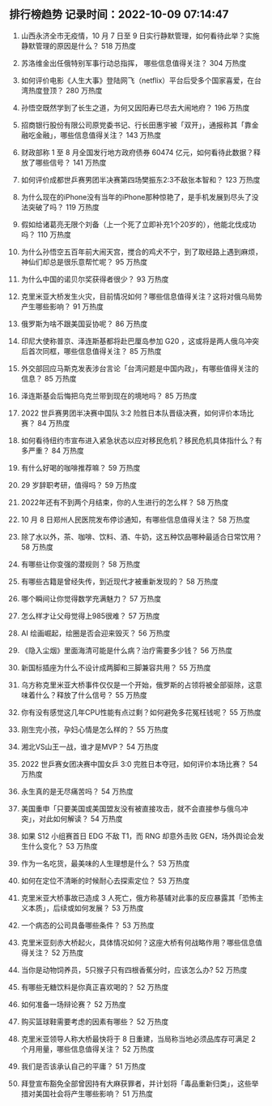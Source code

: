 
## 排行榜趋势 记录时间：2022-10-09 07:14:47
  
  1. 山西永济全市无疫情，10 月 7 日至 9 日实行静默管理，如何看待此举？实施静默管理的原因是什么？ 518 万热度
    
  2. 苏洛维金出任俄特别军事行动总指挥， 哪些信息值得关注？ 304 万热度
    
  3. 如何评价电影《人生大事》登陆网飞（netflix）平台后受多个国家喜爱，在台湾热度登顶？ 280 万热度
    
  4. 孙悟空既然学到了长生之道，为何又因阳寿已尽去大闹地府？ 196 万热度
    
  5. 招商银行股份有限公司原党委书记、行长田惠宇被「双开」，通报称其「靠金融吃金融」，哪些信息值得关注？ 143 万热度
    
  6. 财政部称 1 至 8 月全国发行地方政府债券 60474 亿元，如何看待此数据？释放了哪些信号？ 141 万热度
    
  7. 如何评价成都世乒赛男团半决赛第四场樊振东2:3不敌张本智和？ 123 万热度
    
  8. 为什么现在的iPhone没有当年的iPhone那种惊艳了，是手机发展到尽头了没法突破了吗？ 119 万热度
    
  9. 假如给诸葛亮无限个刘备（上一个死了立即补充1个20岁的），他能北伐成功吗？ 110 万热度
    
  10. 为什么孙悟空五百年前大闹天宫，搅合的鸡犬不宁，到了取经路上遇到麻烦，神仙们却总是很乐意帮忙呢？ 95 万热度
    
  11. 为什么中国的诺贝尔奖获得者很少？ 93 万热度
    
  12. 克里米亚大桥发生火灾，目前情况如何？哪些信息值得关注？这将对俄乌局势产生哪些影响？ 91 万热度
    
  13. 俄罗斯为啥不跟美国妥协呢？ 86 万热度
    
  14. 印尼大使称普京、泽连斯基都将赴巴厘岛参加 G20 ，这或将是两人俄乌冲突后首次同框，哪些信息值得关注？ 85 万热度
    
  15. 外交部回应马斯克发表涉台言论「台湾问题是中国内政」，有哪些值得关注的信息？ 85 万热度
    
  16. 泽连斯基会后悔把乌克兰带到现在的境地吗？ 85 万热度
    
  17. 2022 世乒赛男团半决赛中国队 3:2 险胜日本队晋级决赛，如何评价本场比赛？ 84 万热度
    
  18. 如何看待纽约市宣布进入紧急状态以应对移民危机？移民危机具体指什么？有多严重？ 84 万热度
    
  19. 有什么好喝的咖啡推荐嘛？ 59 万热度
    
  20. 29 岁辞职考研，值得吗？ 59 万热度
    
  21. 2022年还有不到两个月结束，你的人生进行的怎么样？ 58 万热度
    
  22. 10 月 8 日郑州人民医院发布停诊通知，有哪些信息值得关注？ 58 万热度
    
  23. 除了水以外，茶、咖啡、饮料、酒、牛奶，这五种饮品哪种最适合日常饮用？ 58 万热度
    
  24. 有哪些让你变强的潜规则？ 58 万热度
    
  25. 有哪些古籍是曾经失传，到近现代才被重新发现的？ 58 万热度
    
  26. 哪个瞬间让你觉得数学充满魅力？ 57 万热度
    
  27. 怎么样才让父母觉得上985很难？ 57 万热度
    
  28. AI 绘画崛起，绘圈是否会迎来毁灭？ 56 万热度
    
  29. 《隐入尘烟》里面海清可能是什么病？治疗需要多少钱？ 56 万热度
    
  30. 新国标插座为什么不设计成两脚和三脚兼容共用？ 55 万热度
    
  31. 乌方称克里米亚大桥事件仅仅是一个开始，俄罗斯的占领将被全部驱除，这意味着什么？释放了什么信号？ 55 万热度
    
  32. 你有没有感觉这几年CPU性能有点过剩？如何避免多花冤枉钱呢？ 55 万热度
    
  33. 刚生完小孩，孕妇心情是怎么样的？ 55 万热度
    
  34. 湘北VS山王一战，谁才是MVP？ 54 万热度
    
  35. 2022 世乒赛女团决赛中国女乒 3:0 完胜日本夺冠，如何评价本场比赛？ 54 万热度
    
  36. 永生真的是无尽痛苦吗？ 54 万热度
    
  37. 美国重申「只要美国或美国盟友没有被直接攻击，就不会直接参与俄乌冲突」，对此如何解读？ 54 万热度
    
  38. 如果 S12 小组赛首日 EDG 不敌 T1，而 RNG 却意外击败 GEN，场外舆论会发生什么变化？ 53 万热度
    
  39. 作为一名吃货，最美味的人生理想是什么？ 53 万热度
    
  40. 如何在定位不清晰的时候耐心去探索定位？ 53 万热度
    
  41. 克里米亚大桥事故已造成 3 人死亡，俄方称基辅对此事的反应暴露其「恐怖主义本质」，后续或如何发展？ 53 万热度
    
  42. 一个病态的公司具备哪些条件？ 53 万热度
    
  43. 克里米亚刻赤大桥起火，具体情况如何？这座大桥有何战略作用？哪些信息值得关注？ 52 万热度
    
  44. 当你是动物饲养员，5只猴子只有四根香蕉分时，应该怎么办? 52 万热度
    
  45. 有哪些无糖饮料是你真正喜欢喝的？ 52 万热度
    
  46. 如何准备一场辩论赛？ 52 万热度
    
  47. 购买篮球鞋需要考虑的因素有哪些？ 52 万热度
    
  48. 克里米亚领导人称大桥最快将于 8 日重建，当局称当地必须品库存可满足 2 个月用量，哪些信息值得关注？ 52 万热度
    
  49. 我们是否该承认自己的平庸？ 51 万热度
    
  50. 拜登宣布豁免全部曾因持有大麻获罪者，并计划将「毒品重新归类」，这些举措对美国社会将产生哪些影响？ 51 万热度
    